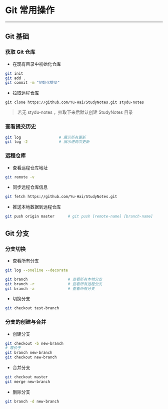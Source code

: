 # Git 常用操作
---
## Git 基础
### 获取 Git 仓库
- 在现有目录中初始化仓库
```sh
git init
git add .
git commit -m "初始化提交"
```
- 拉取远程仓库
```
git clone https://github.com/Yu-Hai/StudyNotes.git stydu-notes
```

> 若无 stydu-notes ，拉取下来后默认创建 StudyNotes 目录

### 查看提交历史
```sh
git log                 # 展示所有更新
git log -2              # 展示进两次更新
```

### 远程仓库
- 查看远程仓库地址
```sh
git remote -v
```
- 同步远程仓库信息
```sh
git fetch https://github.com/Yu-Hai/StudyNotes.git
```
- 推送本地数据到远程仓库
```sh
git push origin master      # git push [remote-name] [branch-name]
```

## Git 分支
### 分支切换
- 查看所有分支
```sh
git log --oneline --decorate

git branch                  # 查看所有本地分支
git branch -r               # 查看所有远程分支
git branch -a               # 查看所有分支
```
- 切换分支
```sh
git checkout test-branch
```

### 分支的创建与合并
- 创建分支
```sh
git checkout -b new-branch
# 等价于
git branch new-branch
git checkout new-branch
```

- 合并分支
```sh
git checkout master
git merge new-branch
```

- 删除分支
```sh
git branch -d new-branch
```

